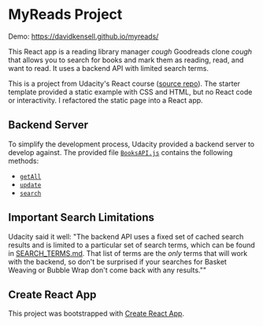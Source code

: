# MyReads Project

Demo: https://davidkensell.github.io/myreads/

This React app is a reading library manager *cough* Goodreads clone *cough* that allows you to search for books and mark them as reading, read, and want to read. It uses a backend API with limited search terms.

This is a project from Udacity's React course ([source repo](https://github.com/udacity/reactnd-project-myreads-starter)). The starter template provided a static example with CSS and HTML, but no React code or interactivity. I refactored the static page into a React app.

## Backend Server

To simplify the development process, Udacity provided a backend server to develop against. The provided file [`BooksAPI.js`](src/BooksAPI.js) contains the following methods:

* [`getAll`](#getall)
* [`update`](#update)
* [`search`](#search)

## Important Search Limitations
Udacity said it well: "The backend API uses a fixed set of cached search results and is limited to a particular set of search terms, which can be found in [SEARCH_TERMS.md](SEARCH_TERMS.md). That list of terms are the _only_ terms that will work with the backend, so don't be surprised if your searches for Basket Weaving or Bubble Wrap don't come back with any results.""

## Create React App

This project was bootstrapped with [Create React App](https://github.com/facebookincubator/create-react-app). 
